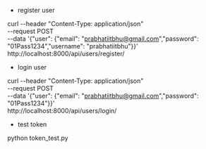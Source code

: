 * register user

curl --header "Content-Type: application/json" \
	--request POST \
	--data '{"user": {"email": "prabhatiitbhu@gmail.com","password": "01Pass1234","username": "prabhatiitbhu"}}' \
	http://localhost:8000/api/users/register/

* login user

curl --header "Content-Type: application/json" \
	--request POST \
	--data '{"user": {"email": "prabhatiitbhu@gmail.com","password": "01Pass1234"}}' \
	http://localhost:8000/api/users/login/

* test token

python token_test.py
